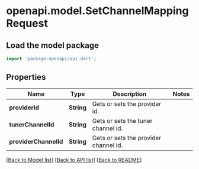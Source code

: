 # openapi.model.SetChannelMappingRequest

## Load the model package
```dart
import 'package:openapi/api.dart';
```

## Properties
Name | Type | Description | Notes
------------ | ------------- | ------------- | -------------
**providerId** | **String** | Gets or sets the provider id. | 
**tunerChannelId** | **String** | Gets or sets the tuner channel id. | 
**providerChannelId** | **String** | Gets or sets the provider channel id. | 

[[Back to Model list]](../README.md#documentation-for-models) [[Back to API list]](../README.md#documentation-for-api-endpoints) [[Back to README]](../README.md)


